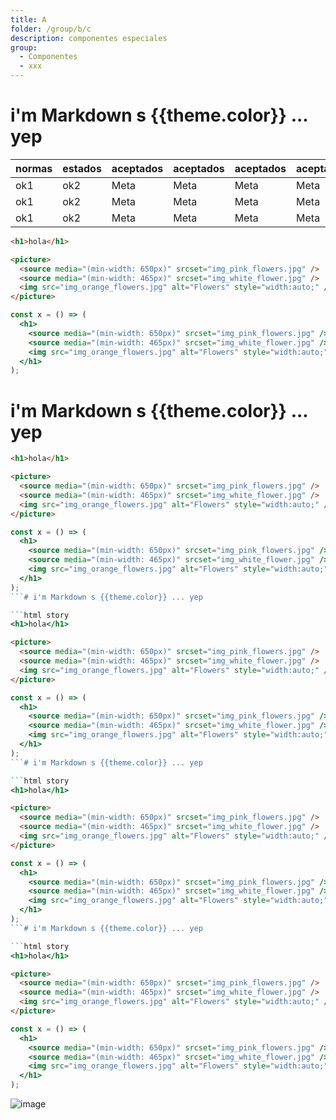```yaml
---
title: A
folder: /group/b/c
description: componentes especiales
group:
  - Componentes
  - xxx
---
```


# i'm Markdown s {{theme.color}} ... yep

| normas | estados | aceptados | aceptados | aceptados | aceptados | aceptados | aceptados | aceptados |
| ------ | ------- | --------- | --------- | --------- | --------- | --------- | --------- | --------- |
| ok1    | ok2     | Meta      | Meta      | Meta      | Meta      | Meta      | Meta      | Meta      |
| ok1    | ok2     | Meta      | Meta      | Meta      | Meta      | Meta      | Meta      | Meta      |
| ok1    | ok2     | Meta      | Meta      | Meta      | Meta      | Meta      | Meta      | Meta      |

```html story
<h1>hola</h1>
```

```html
<picture>
  <source media="(min-width: 650px)" srcset="img_pink_flowers.jpg" />
  <source media="(min-width: 465px)" srcset="img_white_flower.jpg" />
  <img src="img_orange_flowers.jpg" alt="Flowers" style="width:auto;" />
</picture>
```

```jsx
const x = () => (
  <h1>
    <source media="(min-width: 650px)" srcset="img_pink_flowers.jpg" />
    <source media="(min-width: 465px)" srcset="img_white_flower.jpg" />
    <img src="img_orange_flowers.jpg" alt="Flowers" style="width:auto;" />
  </h1>
);
```

# i'm Markdown s {{theme.color}} ... yep

```html story
<h1>hola</h1>
```

```html
<picture>
  <source media="(min-width: 650px)" srcset="img_pink_flowers.jpg" />
  <source media="(min-width: 465px)" srcset="img_white_flower.jpg" />
  <img src="img_orange_flowers.jpg" alt="Flowers" style="width:auto;" />
</picture>
```

````jsx
const x = () => (
  <h1>
    <source media="(min-width: 650px)" srcset="img_pink_flowers.jpg" />
    <source media="(min-width: 465px)" srcset="img_white_flower.jpg" />
    <img src="img_orange_flowers.jpg" alt="Flowers" style="width:auto;" />
  </h1>
);
```# i'm Markdown s {{theme.color}} ... yep

```html story
<h1>hola</h1>
````

```html
<picture>
  <source media="(min-width: 650px)" srcset="img_pink_flowers.jpg" />
  <source media="(min-width: 465px)" srcset="img_white_flower.jpg" />
  <img src="img_orange_flowers.jpg" alt="Flowers" style="width:auto;" />
</picture>
```

````jsx
const x = () => (
  <h1>
    <source media="(min-width: 650px)" srcset="img_pink_flowers.jpg" />
    <source media="(min-width: 465px)" srcset="img_white_flower.jpg" />
    <img src="img_orange_flowers.jpg" alt="Flowers" style="width:auto;" />
  </h1>
);
```# i'm Markdown s {{theme.color}} ... yep

```html story
<h1>hola</h1>
````

```html
<picture>
  <source media="(min-width: 650px)" srcset="img_pink_flowers.jpg" />
  <source media="(min-width: 465px)" srcset="img_white_flower.jpg" />
  <img src="img_orange_flowers.jpg" alt="Flowers" style="width:auto;" />
</picture>
```

````jsx
const x = () => (
  <h1>
    <source media="(min-width: 650px)" srcset="img_pink_flowers.jpg" />
    <source media="(min-width: 465px)" srcset="img_white_flower.jpg" />
    <img src="img_orange_flowers.jpg" alt="Flowers" style="width:auto;" />
  </h1>
);
```# i'm Markdown s {{theme.color}} ... yep

```html story
<h1>hola</h1>
````

```html
<picture>
  <source media="(min-width: 650px)" srcset="img_pink_flowers.jpg" />
  <source media="(min-width: 465px)" srcset="img_white_flower.jpg" />
  <img src="img_orange_flowers.jpg" alt="Flowers" style="width:auto;" />
</picture>
```

```jsx
const x = () => (
  <h1>
    <source media="(min-width: 650px)" srcset="img_pink_flowers.jpg" />
    <source media="(min-width: 465px)" srcset="img_white_flower.jpg" />
    <img src="img_orange_flowers.jpg" alt="Flowers" style="width:auto;" />
  </h1>
);
```

![image](https://i.pinimg.com/originals/fd/3c/cd/fd3ccd7b49e366b4206f5ac7f8fa8dac.gif)

<script src="index.js"></script>
